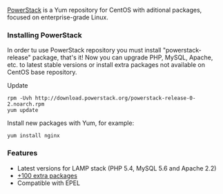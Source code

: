 [PowerStack](http://powerstack.org) is a Yum repository for CentOS with aditional packages, focused on enterprise-grade Linux.



### Installing PowerStack

In order tu use PowerStack repository you must install "powerstack-release" package, that's it! Now you can upgrade PHP, MySQL, Apache, etc. to latest stable versions or install extra packages not available on CentOS base repository.

Update

    rpm -Uvh http://download.powerstack.org/powerstack-release-0-2.noarch.rpm
    yum update

Install new packages with Yum, for example:

    yum install nginx



### Features

* Latest versions for LAMP stack (PHP 5.4, MySQL 5.6 and Apache 2.2)
* [+100 extra packages](http://wiki.powerstack.org/Packages)
* Compatible with EPEL

